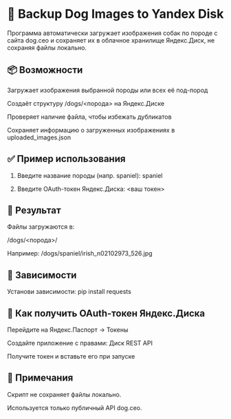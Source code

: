# 🐶 Backup Dog Images to Yandex Disk

Программа автоматически загружает изображения собак по породе с сайта dog.ceo и сохраняет их в облачное хранилище Яндекс.Диск, не сохраняя файлы локально.

## 📦 Возможности

Загружает изображения выбранной породы или всех её под-пород

Создаёт структуру /dogs/<порода> на Яндекс.Диске

Проверяет наличие файла, чтобы избежать дубликатов

Сохраняет информацию о загруженных изображениях в uploaded_images.json

## ✅ Пример использования

1) Введите название породы (напр. spaniel): spaniel
   
3) Введите OAuth-токен Яндекс.Диска: <ваш токен>

## 📂 Результат

Файлы загружаются в:

/dogs/<порода>/

Например: /dogs/spaniel/irish_n02102973_526.jpg

## 🔧 Зависимости

Установи зависимости:
pip install requests

## 🔐 Как получить OAuth-токен Яндекс.Диска

Перейдите на Яндекс.Паспорт → Токены

Создайте приложение с правами: Диск REST API

Получите токен и вставьте его при запуске

## 📝 Примечания

Скрипт не сохраняет файлы локально.

Используется только публичный API dog.ceo.
